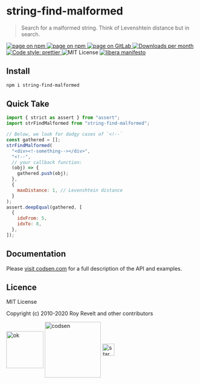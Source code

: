 # string-find-malformed

> Search for a malformed string. Think of Levenshtein distance but in search.

<div class="package-badges">
  <a href="https://www.npmjs.com/package/string-find-malformed" rel="nofollow noreferrer noopener">
    <img src="https://img.shields.io/badge/-npm-blue?style=flat-square" alt="page on npm">
  </a>
  <a href="https://codsen.com/os/string-find-malformed" rel="nofollow noreferrer noopener">
    <img src="https://img.shields.io/badge/-Codsen-blue?style=flat-square" alt="page on npm">
  </a>
  <a href="https://gitlab.com/codsen/codsen/tree/master/packages/string-find-malformed" rel="nofollow noreferrer noopener">
    <img src="https://img.shields.io/badge/-GitLab-blue?style=flat-square" alt="page on GitLab">
  </a>
  <a href="https://npmcharts.com/compare/string-find-malformed?interval=30" rel="nofollow noreferrer noopener" target="_blank">
    <img src="https://img.shields.io/npm/dm/string-find-malformed.svg?style=flat-square" alt="Downloads per month">
  </a>
  <a href="https://prettier.io" rel="nofollow noreferrer noopener" target="_blank">
    <img src="https://img.shields.io/badge/code_style-prettier-brightgreen.svg?style=flat-square" alt="Code style: prettier">
  </a>
  <img src="https://img.shields.io/badge/licence-MIT-brightgreen.svg?style=flat-square" alt="MIT License">
  <a href="https://liberamanifesto.com" rel="nofollow noreferrer noopener" target="_blank">
    <img src="https://img.shields.io/badge/libera-manifesto-lightgrey.svg?style=flat-square" alt="libera manifesto">
  </a>
</div>

## Install

```bash
npm i string-find-malformed
```

## Quick Take

```js
import { strict as assert } from "assert";
import strFindMalformed from "string-find-malformed";

// Below, we look for dodgy cases of `<!--`
const gathered = [];
strFindMalformed(
  "<div><!-something--></div>",
  "<!--",
  // your callback function:
  (obj) => {
    gathered.push(obj);
  },
  {
    maxDistance: 1, // Levenshtein distance
  }
);
assert.deepEqual(gathered, [
  {
    idxFrom: 5,
    idxTo: 8,
  },
]);
```

## Documentation

Please [visit codsen.com](https://codsen.com/os/string-find-malformed/) for a full description of the API and examples.

## Licence

MIT License

Copyright (c) 2010-2020 Roy Revelt and other contributors

<img src="https://codsen.com/images/png-codsen-ok.png" width="98" alt="ok" align="center"> <img src="https://codsen.com/images/png-codsen-1.png" width="148" alt="codsen" align="center"> <img src="https://codsen.com/images/png-codsen-star-small.png" width="32" alt="star" align="center">
